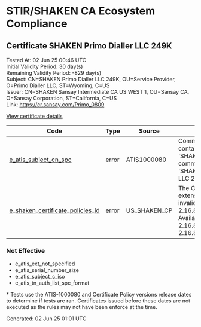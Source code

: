 # STIR/SHAKEN CA Ecosystem Compliance

## Certificate SHAKEN Primo Dialler LLC 249K

Tested At: 02 Jun 25 00:46 UTC\
Initial Validity Period: 30 day(s)\
Remaining Validity Period: -829 day(s)\
Subject: CN=SHAKEN Primo Dialler LLC 249K, OU=Service Provider, O=Primo Dialler LLC, ST=Wyoming, C=US\
Issuer: CN=SHAKEN Sansay Intermediate CA US WEST 1, OU=Sansay CA, O=Sansay Corporation, ST=California, C=US\
Link: https://cr.sansay.com/Primo_0809

[View certificate details](https://x509.io/?cert=MIIC4jCCAoigAwIBAgIUQpx8cHEeOCDwuOHerm%2FzJiJkXnkwCgYIKoZIzj0EAwIwgYUxCzAJBgNVBAYTAlVTMRMwEQYDVQQIDApDYWxpZm9ybmlhMRswGQYDVQQKDBJTYW5zYXkgQ29ycG9yYXRpb24xEjAQBgNVBAsMCVNhbnNheSBDQTEwMC4GA1UEAwwnU0hBS0VOIFNhbnNheSBJbnRlcm1lZGlhdGUgQ0EgVVMgV0VTVCAxMB4XDTIzMDEyNDA0MjkzOVoXDTIzMDIyMzA0MjkzOVowfjELMAkGA1UEBhMCVVMxEDAOBgNVBAgMB1d5b21pbmcxGjAYBgNVBAoMEVByaW1vIERpYWxsZXIgTExDMRkwFwYDVQQLDBBTZXJ2aWNlIFByb3ZpZGVyMSYwJAYDVQQDDB1TSEFLRU4gUHJpbW8gRGlhbGxlciBMTEMgMjQ5SzBZMBMGByqGSM49AgEGCCqGSM49AwEHA0IABHlg2xvFwhbA5%2Ff8kG3PdxUc0PmWADerjS0uoXtuD2gCd3e0N5%2FhF9b9%2BM9k3%2FcLpm6Q0i7o%2BnD7O5mgGJhrJzyjgdswgdgwFgYIKwYBBQUHARoECjAIoAYWBDI0OUswFwYDVR0gBBAwDjAMBgpghkgBhv8JAQEBMB0GA1UdDgQWBBSwuEXxFSv1C20CUEyNJEyr60U8eDAfBgNVHSMEGDAWgBSs05P1Q0PMCr5FWBcTfZJ83MMBRjBHBgNVHR8EQDA%2BMDygOqA4hjZodHRwczovL2F1dGhlbnRpY2F0ZS1hcGkuaWNvbmVjdGl2LmNvbS9kb3dubG9hZC92MS9jcmwwDAYDVR0TAQH%2FBAIwADAOBgNVHQ8BAf8EBAMCB4AwCgYIKoZIzj0EAwIDSAAwRQIhAIHuZfS%2Bhguun%2Be3xwitWHe5VEt7fjaSpUwYC%2FtqkCJqAiAtcTWviZlgLW%2Btr2sqIX%2Fw2yYllax6UIBx3WF%2F7M21%2Bg%3D%3D)

| Code | Type | Source | Details |
|------|------|--------|---------|
| [e_atis_subject_cn_spc](../../ISSUES/e_atis_subject_cn_spc/README.md) | error | ATIS1000080 | Common name shall contain the text string 'SHAKEN 249K', but common name is 'SHAKEN Primo Dialler LLC 249K' |
| [e_shaken_certificate_policies_id](../../ISSUES/e_shaken_certificate_policies_id/README.md) | error | US_SHAKEN_CP | The Certificate Policies extension contains an invalid OID value: 2.16.840.1.114569.1.1.1. Available OIDs: 2.16.840.1.114569.1.1.3, 2.16.840.1.114569.1.1.4 |

### Not Effective

- e_atis_ext_not_specified
- e_atis_serial_number_size
- e_atis_subject_c_iso
- e_atis_tn_auth_list_spc_format

\* Tests use the ATIS-1000080 and Certificate Policy versions release dates to determine if tests are ran. Certificates issued before these dates are not executed as the rules may not have been enforce at the time.


Generated: 02 Jun 25 01:01 UTC
